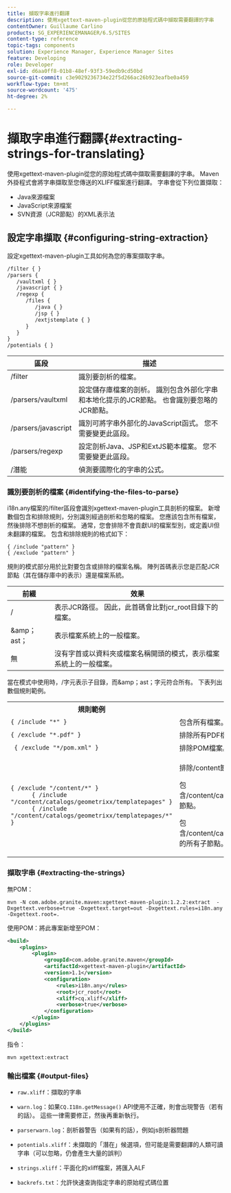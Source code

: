 ```yaml
---
title: 擷取字串進行翻譯
description: 使用xgettext-maven-plugin從您的原始程式碼中擷取需要翻譯的字串
contentOwner: Guillaume Carlino
products: SG_EXPERIENCEMANAGER/6.5/SITES
content-type: reference
topic-tags: components
solution: Experience Manager, Experience Manager Sites
feature: Developing
role: Developer
exl-id: d6aa0ff8-01b8-48ef-93f3-59edb9cd50bd
source-git-commit: c3e9029236734e22f5d266ac26b923eafbe0a459
workflow-type: tm+mt
source-wordcount: '475'
ht-degree: 2%

---
```


# 擷取字串進行翻譯{#extracting-strings-for-translating}

使用xgettext-maven-plugin從您的原始程式碼中擷取需要翻譯的字串。 Maven外掛程式會將字串擷取至您傳送的XLIFF檔案進行翻譯。 字串會從下列位置擷取：

* Java來源檔案
* JavaScript來源檔案
* SVN資源（JCR節點）的XML表示法

## 設定字串擷取 {#configuring-string-extraction}

設定xgettext-maven-plugin工具如何為您的專案擷取字串。

```xml
/filter { }
/parsers {
   /vaultxml { }
   /javascript { }
   /regexp {
      /files {
         /java { }
         /jsp { }
         /extjstemplate { }
      }
   }
}
/potentials { }
```

| 區段 | 描述 |
|---|---|
| /filter | 識別要剖析的檔案。 |
| /parsers/vaultxml | 設定儲存庫檔案的剖析。 識別包含外部化字串和本地化提示的JCR節點。 也會識別要忽略的JCR節點。 |
| /parsers/javascript | 識別可將字串外部化的JavaScript函式。 您不需要變更此區段。 |
| /parsers/regexp | 設定剖析Java、JSP和ExtJS範本檔案。 您不需要變更此區段。 |
| /潛能 | 偵測要國際化的字串的公式。 |

### 識別要剖析的檔案 {#identifying-the-files-to-parse}

i18n.any檔案的/filter區段會識別xgettext-maven-plugin工具剖析的檔案。 新增數個包含和排除規則，分別識別經過剖析和忽略的檔案。 您應該包含所有檔案，然後排除不想剖析的檔案。 通常，您會排除不會貢獻UI的檔案型別，或定義UI但未翻譯的檔案。 包含和排除規則的格式如下：

```
{ /include "pattern" }
{ /exclude "pattern" }
```

規則的模式部分用於比對要包含或排除的檔案名稱。 陣列首碼表示您是匹配JCR節點（其在儲存庫中的表示）還是檔案系統。

| 前綴 | 效果 |
|---|---|
| / | 表示JCR路徑。 因此，此首碼會比對jcr_root目錄下的檔案。 |
| &amp;amp；ast； | 表示檔案系統上的一般檔案。 |
| 無 | 沒有字首或以資料夾或檔案名稱開頭的模式，表示檔案系統上的一般檔案。 |

當在模式中使用時，/字元表示子目錄，而&amp;amp；ast；字元符合所有。 下表列出數個規則範例。

<table>
 <tbody>
  <tr>
   <th>規則範例</th>
   <th>效果</th>
  </tr>
  <tr>
   <td><code>{ /include "*" }</code></td>
   <td>包含所有檔案。</td>
  </tr>
  <tr>
   <td><code>{ /exclude "*.pdf" }</code></td>
   <td>排除所有PDF檔案。</td>
  </tr>
  <tr>
   <td><code> { /exclude "*/pom.xml" }</code></td>
   <td>排除POM檔案。</td>
  </tr>
  <tr>
   <td><code class="code">{ /exclude "/content/*" }
      { /include "/content/catalogs/geometrixx/templatepages" }
      { /include "/content/catalogs/geometrixx/templatepages/*" }</code></td>
   <td><p>排除/content節點下的所有檔案。</p> <p>包含/content/catalogs/geometrixx/templatepages節點。</p> <p>包含/content/catalogs/geometrixx/templatepages的所有子節點。</p> </td>
  </tr>
 </tbody>
</table>

### 擷取字串  {#extracting-the-strings}

無POM：

```shell
mvn -N com.adobe.granite.maven:xgettext-maven-plugin:1.2.2:extract  -Dxgettext.verbose=true -Dxgettext.target=out -Dxgettext.rules=i18n.any -Dxgettext.root=.
```

使用POM：將此專案新增至POM：

```xml
<build>
    <plugins>
        <plugin>
            <groupId>com.adobe.granite.maven</groupId>
            <artifactId>xgettext-maven-plugin</artifactId>
            <version>1.1</version>
            <configuration>
                <rules>i18n.any</rules>
                <root>jcr_root</root>
                <xliff>cq.xliff</xliff>
                <verbose>true</verbose>
            </configuration>
        </plugin>
    </plugins>
</build>
```

指令：

```shell
mvn xgettext:extract
```

### 輸出檔案 {#output-files}

* `raw.xliff`：擷取的字串
* `warn.log`：如果`CQ.I18n.getMessage()` API使用不正確，則會出現警告（若有的話）。 這些一律需要修正，然後再重新執行。

* `parserwarn.log`：剖析器警告（如果有的話），例如js剖析器問題
* `potentials.xliff`：未擷取的「潛在」候選項，但可能是需要翻譯的人類可讀字串（可以忽略，仍會產生大量的誤判）
* `strings.xliff`：平面化的xliff檔案，將匯入ALF
* `backrefs.txt`：允許快速查詢指定字串的原始程式碼位置
